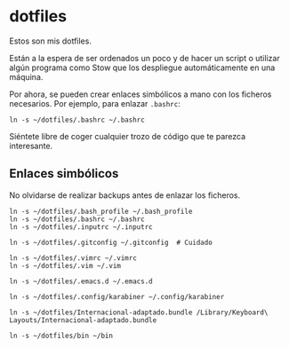 # dotfiles

Estos son mis dotfiles.

Están a la espera de ser ordenados un poco y de hacer un script o utilizar algún programa como Stow que los despliegue automáticamente en una máquina.

Por ahora, se pueden crear enlaces simbólicos a mano con los ficheros necesarios. Por ejemplo, para enlazar `.bashrc`:
```
ln -s ~/dotfiles/.bashrc ~/.bashrc
```

Siéntete libre de coger cualquier trozo de código que te parezca interesante.

## Enlaces simbólicos
No olvidarse de realizar backups antes de enlazar los ficheros.

```
ln -s ~/dotfiles/.bash_profile ~/.bash_profile
ln -s ~/dotfiles/.bashrc ~/.bashrc
ln -s ~/dotfiles/.inputrc ~/.inputrc

ln -s ~/dotfiles/.gitconfig ~/.gitconfig  # Cuidado

ln -s ~/dotfiles/.vimrc ~/.vimrc
ln -s ~/dotfiles/.vim ~/.vim

ln -s ~/dotfiles/.emacs.d ~/.emacs.d

ln -s ~/dotfiles/.config/karabiner ~/.config/karabiner

ln -s ~/dotfiles/Internacional-adaptado.bundle /Library/Keyboard\ Layouts/Internacional-adaptado.bundle

ln -s ~/dotfiles/bin ~/bin
